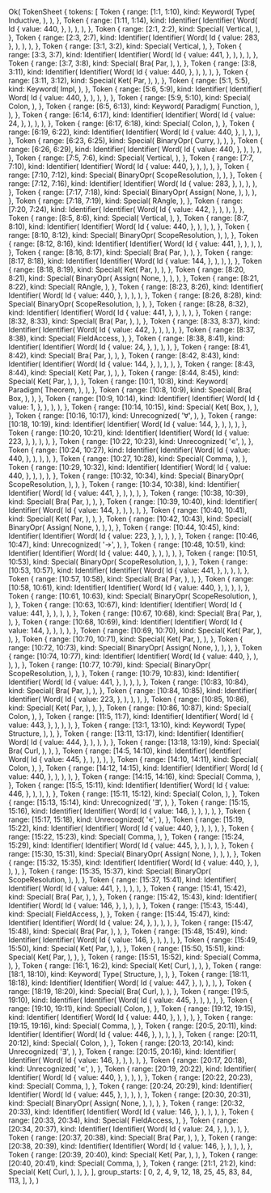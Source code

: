 Ok(
    TokenSheet {
        tokens: [
            Token {
                range: [1:1, 1:10),
                kind: Keyword(
                    Type(
                        Inductive,
                    ),
                ),
            },
            Token {
                range: [1:11, 1:14),
                kind: Identifier(
                    Identifier(
                        Word(
                            Id {
                                value: 440,
                            },
                        ),
                    ),
                ),
            },
            Token {
                range: [2:1, 2:2),
                kind: Special(
                    Vertical,
                ),
            },
            Token {
                range: [2:3, 2:7),
                kind: Identifier(
                    Identifier(
                        Word(
                            Id {
                                value: 283,
                            },
                        ),
                    ),
                ),
            },
            Token {
                range: [3:1, 3:2),
                kind: Special(
                    Vertical,
                ),
            },
            Token {
                range: [3:3, 3:7),
                kind: Identifier(
                    Identifier(
                        Word(
                            Id {
                                value: 441,
                            },
                        ),
                    ),
                ),
            },
            Token {
                range: [3:7, 3:8),
                kind: Special(
                    Bra(
                        Par,
                    ),
                ),
            },
            Token {
                range: [3:8, 3:11),
                kind: Identifier(
                    Identifier(
                        Word(
                            Id {
                                value: 440,
                            },
                        ),
                    ),
                ),
            },
            Token {
                range: [3:11, 3:12),
                kind: Special(
                    Ket(
                        Par,
                    ),
                ),
            },
            Token {
                range: [5:1, 5:5),
                kind: Keyword(
                    Impl,
                ),
            },
            Token {
                range: [5:6, 5:9),
                kind: Identifier(
                    Identifier(
                        Word(
                            Id {
                                value: 440,
                            },
                        ),
                    ),
                ),
            },
            Token {
                range: [5:9, 5:10),
                kind: Special(
                    Colon,
                ),
            },
            Token {
                range: [6:5, 6:13),
                kind: Keyword(
                    Paradigm(
                        Function,
                    ),
                ),
            },
            Token {
                range: [6:14, 6:17),
                kind: Identifier(
                    Identifier(
                        Word(
                            Id {
                                value: 24,
                            },
                        ),
                    ),
                ),
            },
            Token {
                range: [6:17, 6:18),
                kind: Special(
                    Colon,
                ),
            },
            Token {
                range: [6:19, 6:22),
                kind: Identifier(
                    Identifier(
                        Word(
                            Id {
                                value: 440,
                            },
                        ),
                    ),
                ),
            },
            Token {
                range: [6:23, 6:25),
                kind: Special(
                    BinaryOpr(
                        Curry,
                    ),
                ),
            },
            Token {
                range: [6:26, 6:29),
                kind: Identifier(
                    Identifier(
                        Word(
                            Id {
                                value: 440,
                            },
                        ),
                    ),
                ),
            },
            Token {
                range: [7:5, 7:6),
                kind: Special(
                    Vertical,
                ),
            },
            Token {
                range: [7:7, 7:10),
                kind: Identifier(
                    Identifier(
                        Word(
                            Id {
                                value: 440,
                            },
                        ),
                    ),
                ),
            },
            Token {
                range: [7:10, 7:12),
                kind: Special(
                    BinaryOpr(
                        ScopeResolution,
                    ),
                ),
            },
            Token {
                range: [7:12, 7:16),
                kind: Identifier(
                    Identifier(
                        Word(
                            Id {
                                value: 283,
                            },
                        ),
                    ),
                ),
            },
            Token {
                range: [7:17, 7:18),
                kind: Special(
                    BinaryOpr(
                        Assign(
                            None,
                        ),
                    ),
                ),
            },
            Token {
                range: [7:18, 7:19),
                kind: Special(
                    RAngle,
                ),
            },
            Token {
                range: [7:20, 7:24),
                kind: Identifier(
                    Identifier(
                        Word(
                            Id {
                                value: 442,
                            },
                        ),
                    ),
                ),
            },
            Token {
                range: [8:5, 8:6),
                kind: Special(
                    Vertical,
                ),
            },
            Token {
                range: [8:7, 8:10),
                kind: Identifier(
                    Identifier(
                        Word(
                            Id {
                                value: 440,
                            },
                        ),
                    ),
                ),
            },
            Token {
                range: [8:10, 8:12),
                kind: Special(
                    BinaryOpr(
                        ScopeResolution,
                    ),
                ),
            },
            Token {
                range: [8:12, 8:16),
                kind: Identifier(
                    Identifier(
                        Word(
                            Id {
                                value: 441,
                            },
                        ),
                    ),
                ),
            },
            Token {
                range: [8:16, 8:17),
                kind: Special(
                    Bra(
                        Par,
                    ),
                ),
            },
            Token {
                range: [8:17, 8:18),
                kind: Identifier(
                    Identifier(
                        Word(
                            Id {
                                value: 144,
                            },
                        ),
                    ),
                ),
            },
            Token {
                range: [8:18, 8:19),
                kind: Special(
                    Ket(
                        Par,
                    ),
                ),
            },
            Token {
                range: [8:20, 8:21),
                kind: Special(
                    BinaryOpr(
                        Assign(
                            None,
                        ),
                    ),
                ),
            },
            Token {
                range: [8:21, 8:22),
                kind: Special(
                    RAngle,
                ),
            },
            Token {
                range: [8:23, 8:26),
                kind: Identifier(
                    Identifier(
                        Word(
                            Id {
                                value: 440,
                            },
                        ),
                    ),
                ),
            },
            Token {
                range: [8:26, 8:28),
                kind: Special(
                    BinaryOpr(
                        ScopeResolution,
                    ),
                ),
            },
            Token {
                range: [8:28, 8:32),
                kind: Identifier(
                    Identifier(
                        Word(
                            Id {
                                value: 441,
                            },
                        ),
                    ),
                ),
            },
            Token {
                range: [8:32, 8:33),
                kind: Special(
                    Bra(
                        Par,
                    ),
                ),
            },
            Token {
                range: [8:33, 8:37),
                kind: Identifier(
                    Identifier(
                        Word(
                            Id {
                                value: 442,
                            },
                        ),
                    ),
                ),
            },
            Token {
                range: [8:37, 8:38),
                kind: Special(
                    FieldAccess,
                ),
            },
            Token {
                range: [8:38, 8:41),
                kind: Identifier(
                    Identifier(
                        Word(
                            Id {
                                value: 24,
                            },
                        ),
                    ),
                ),
            },
            Token {
                range: [8:41, 8:42),
                kind: Special(
                    Bra(
                        Par,
                    ),
                ),
            },
            Token {
                range: [8:42, 8:43),
                kind: Identifier(
                    Identifier(
                        Word(
                            Id {
                                value: 144,
                            },
                        ),
                    ),
                ),
            },
            Token {
                range: [8:43, 8:44),
                kind: Special(
                    Ket(
                        Par,
                    ),
                ),
            },
            Token {
                range: [8:44, 8:45),
                kind: Special(
                    Ket(
                        Par,
                    ),
                ),
            },
            Token {
                range: [10:1, 10:8),
                kind: Keyword(
                    Paradigm(
                        Theorem,
                    ),
                ),
            },
            Token {
                range: [10:8, 10:9),
                kind: Special(
                    Bra(
                        Box,
                    ),
                ),
            },
            Token {
                range: [10:9, 10:14),
                kind: Identifier(
                    Identifier(
                        Word(
                            Id {
                                value: 1,
                            },
                        ),
                    ),
                ),
            },
            Token {
                range: [10:14, 10:15),
                kind: Special(
                    Ket(
                        Box,
                    ),
                ),
            },
            Token {
                range: [10:16, 10:17),
                kind: Unrecognized(
                    '∀',
                ),
            },
            Token {
                range: [10:18, 10:19),
                kind: Identifier(
                    Identifier(
                        Word(
                            Id {
                                value: 144,
                            },
                        ),
                    ),
                ),
            },
            Token {
                range: [10:20, 10:21),
                kind: Identifier(
                    Identifier(
                        Word(
                            Id {
                                value: 223,
                            },
                        ),
                    ),
                ),
            },
            Token {
                range: [10:22, 10:23),
                kind: Unrecognized(
                    '∊',
                ),
            },
            Token {
                range: [10:24, 10:27),
                kind: Identifier(
                    Identifier(
                        Word(
                            Id {
                                value: 440,
                            },
                        ),
                    ),
                ),
            },
            Token {
                range: [10:27, 10:28),
                kind: Special(
                    Comma,
                ),
            },
            Token {
                range: [10:29, 10:32),
                kind: Identifier(
                    Identifier(
                        Word(
                            Id {
                                value: 440,
                            },
                        ),
                    ),
                ),
            },
            Token {
                range: [10:32, 10:34),
                kind: Special(
                    BinaryOpr(
                        ScopeResolution,
                    ),
                ),
            },
            Token {
                range: [10:34, 10:38),
                kind: Identifier(
                    Identifier(
                        Word(
                            Id {
                                value: 441,
                            },
                        ),
                    ),
                ),
            },
            Token {
                range: [10:38, 10:39),
                kind: Special(
                    Bra(
                        Par,
                    ),
                ),
            },
            Token {
                range: [10:39, 10:40),
                kind: Identifier(
                    Identifier(
                        Word(
                            Id {
                                value: 144,
                            },
                        ),
                    ),
                ),
            },
            Token {
                range: [10:40, 10:41),
                kind: Special(
                    Ket(
                        Par,
                    ),
                ),
            },
            Token {
                range: [10:42, 10:43),
                kind: Special(
                    BinaryOpr(
                        Assign(
                            None,
                        ),
                    ),
                ),
            },
            Token {
                range: [10:44, 10:45),
                kind: Identifier(
                    Identifier(
                        Word(
                            Id {
                                value: 223,
                            },
                        ),
                    ),
                ),
            },
            Token {
                range: [10:46, 10:47),
                kind: Unrecognized(
                    '→',
                ),
            },
            Token {
                range: [10:48, 10:51),
                kind: Identifier(
                    Identifier(
                        Word(
                            Id {
                                value: 440,
                            },
                        ),
                    ),
                ),
            },
            Token {
                range: [10:51, 10:53),
                kind: Special(
                    BinaryOpr(
                        ScopeResolution,
                    ),
                ),
            },
            Token {
                range: [10:53, 10:57),
                kind: Identifier(
                    Identifier(
                        Word(
                            Id {
                                value: 441,
                            },
                        ),
                    ),
                ),
            },
            Token {
                range: [10:57, 10:58),
                kind: Special(
                    Bra(
                        Par,
                    ),
                ),
            },
            Token {
                range: [10:58, 10:61),
                kind: Identifier(
                    Identifier(
                        Word(
                            Id {
                                value: 440,
                            },
                        ),
                    ),
                ),
            },
            Token {
                range: [10:61, 10:63),
                kind: Special(
                    BinaryOpr(
                        ScopeResolution,
                    ),
                ),
            },
            Token {
                range: [10:63, 10:67),
                kind: Identifier(
                    Identifier(
                        Word(
                            Id {
                                value: 441,
                            },
                        ),
                    ),
                ),
            },
            Token {
                range: [10:67, 10:68),
                kind: Special(
                    Bra(
                        Par,
                    ),
                ),
            },
            Token {
                range: [10:68, 10:69),
                kind: Identifier(
                    Identifier(
                        Word(
                            Id {
                                value: 144,
                            },
                        ),
                    ),
                ),
            },
            Token {
                range: [10:69, 10:70),
                kind: Special(
                    Ket(
                        Par,
                    ),
                ),
            },
            Token {
                range: [10:70, 10:71),
                kind: Special(
                    Ket(
                        Par,
                    ),
                ),
            },
            Token {
                range: [10:72, 10:73),
                kind: Special(
                    BinaryOpr(
                        Assign(
                            None,
                        ),
                    ),
                ),
            },
            Token {
                range: [10:74, 10:77),
                kind: Identifier(
                    Identifier(
                        Word(
                            Id {
                                value: 440,
                            },
                        ),
                    ),
                ),
            },
            Token {
                range: [10:77, 10:79),
                kind: Special(
                    BinaryOpr(
                        ScopeResolution,
                    ),
                ),
            },
            Token {
                range: [10:79, 10:83),
                kind: Identifier(
                    Identifier(
                        Word(
                            Id {
                                value: 441,
                            },
                        ),
                    ),
                ),
            },
            Token {
                range: [10:83, 10:84),
                kind: Special(
                    Bra(
                        Par,
                    ),
                ),
            },
            Token {
                range: [10:84, 10:85),
                kind: Identifier(
                    Identifier(
                        Word(
                            Id {
                                value: 223,
                            },
                        ),
                    ),
                ),
            },
            Token {
                range: [10:85, 10:86),
                kind: Special(
                    Ket(
                        Par,
                    ),
                ),
            },
            Token {
                range: [10:86, 10:87),
                kind: Special(
                    Colon,
                ),
            },
            Token {
                range: [11:5, 11:7),
                kind: Identifier(
                    Identifier(
                        Word(
                            Id {
                                value: 443,
                            },
                        ),
                    ),
                ),
            },
            Token {
                range: [13:1, 13:10),
                kind: Keyword(
                    Type(
                        Structure,
                    ),
                ),
            },
            Token {
                range: [13:11, 13:17),
                kind: Identifier(
                    Identifier(
                        Word(
                            Id {
                                value: 444,
                            },
                        ),
                    ),
                ),
            },
            Token {
                range: [13:18, 13:19),
                kind: Special(
                    Bra(
                        Curl,
                    ),
                ),
            },
            Token {
                range: [14:5, 14:10),
                kind: Identifier(
                    Identifier(
                        Word(
                            Id {
                                value: 445,
                            },
                        ),
                    ),
                ),
            },
            Token {
                range: [14:10, 14:11),
                kind: Special(
                    Colon,
                ),
            },
            Token {
                range: [14:12, 14:15),
                kind: Identifier(
                    Identifier(
                        Word(
                            Id {
                                value: 440,
                            },
                        ),
                    ),
                ),
            },
            Token {
                range: [14:15, 14:16),
                kind: Special(
                    Comma,
                ),
            },
            Token {
                range: [15:5, 15:11),
                kind: Identifier(
                    Identifier(
                        Word(
                            Id {
                                value: 446,
                            },
                        ),
                    ),
                ),
            },
            Token {
                range: [15:11, 15:12),
                kind: Special(
                    Colon,
                ),
            },
            Token {
                range: [15:13, 15:14),
                kind: Unrecognized(
                    '∃',
                ),
            },
            Token {
                range: [15:15, 15:16),
                kind: Identifier(
                    Identifier(
                        Word(
                            Id {
                                value: 146,
                            },
                        ),
                    ),
                ),
            },
            Token {
                range: [15:17, 15:18),
                kind: Unrecognized(
                    '∊',
                ),
            },
            Token {
                range: [15:19, 15:22),
                kind: Identifier(
                    Identifier(
                        Word(
                            Id {
                                value: 440,
                            },
                        ),
                    ),
                ),
            },
            Token {
                range: [15:22, 15:23),
                kind: Special(
                    Comma,
                ),
            },
            Token {
                range: [15:24, 15:29),
                kind: Identifier(
                    Identifier(
                        Word(
                            Id {
                                value: 445,
                            },
                        ),
                    ),
                ),
            },
            Token {
                range: [15:30, 15:31),
                kind: Special(
                    BinaryOpr(
                        Assign(
                            None,
                        ),
                    ),
                ),
            },
            Token {
                range: [15:32, 15:35),
                kind: Identifier(
                    Identifier(
                        Word(
                            Id {
                                value: 440,
                            },
                        ),
                    ),
                ),
            },
            Token {
                range: [15:35, 15:37),
                kind: Special(
                    BinaryOpr(
                        ScopeResolution,
                    ),
                ),
            },
            Token {
                range: [15:37, 15:41),
                kind: Identifier(
                    Identifier(
                        Word(
                            Id {
                                value: 441,
                            },
                        ),
                    ),
                ),
            },
            Token {
                range: [15:41, 15:42),
                kind: Special(
                    Bra(
                        Par,
                    ),
                ),
            },
            Token {
                range: [15:42, 15:43),
                kind: Identifier(
                    Identifier(
                        Word(
                            Id {
                                value: 146,
                            },
                        ),
                    ),
                ),
            },
            Token {
                range: [15:43, 15:44),
                kind: Special(
                    FieldAccess,
                ),
            },
            Token {
                range: [15:44, 15:47),
                kind: Identifier(
                    Identifier(
                        Word(
                            Id {
                                value: 24,
                            },
                        ),
                    ),
                ),
            },
            Token {
                range: [15:47, 15:48),
                kind: Special(
                    Bra(
                        Par,
                    ),
                ),
            },
            Token {
                range: [15:48, 15:49),
                kind: Identifier(
                    Identifier(
                        Word(
                            Id {
                                value: 146,
                            },
                        ),
                    ),
                ),
            },
            Token {
                range: [15:49, 15:50),
                kind: Special(
                    Ket(
                        Par,
                    ),
                ),
            },
            Token {
                range: [15:50, 15:51),
                kind: Special(
                    Ket(
                        Par,
                    ),
                ),
            },
            Token {
                range: [15:51, 15:52),
                kind: Special(
                    Comma,
                ),
            },
            Token {
                range: [16:1, 16:2),
                kind: Special(
                    Ket(
                        Curl,
                    ),
                ),
            },
            Token {
                range: [18:1, 18:10),
                kind: Keyword(
                    Type(
                        Structure,
                    ),
                ),
            },
            Token {
                range: [18:11, 18:18),
                kind: Identifier(
                    Identifier(
                        Word(
                            Id {
                                value: 447,
                            },
                        ),
                    ),
                ),
            },
            Token {
                range: [18:19, 18:20),
                kind: Special(
                    Bra(
                        Curl,
                    ),
                ),
            },
            Token {
                range: [19:5, 19:10),
                kind: Identifier(
                    Identifier(
                        Word(
                            Id {
                                value: 445,
                            },
                        ),
                    ),
                ),
            },
            Token {
                range: [19:10, 19:11),
                kind: Special(
                    Colon,
                ),
            },
            Token {
                range: [19:12, 19:15),
                kind: Identifier(
                    Identifier(
                        Word(
                            Id {
                                value: 440,
                            },
                        ),
                    ),
                ),
            },
            Token {
                range: [19:15, 19:16),
                kind: Special(
                    Comma,
                ),
            },
            Token {
                range: [20:5, 20:11),
                kind: Identifier(
                    Identifier(
                        Word(
                            Id {
                                value: 446,
                            },
                        ),
                    ),
                ),
            },
            Token {
                range: [20:11, 20:12),
                kind: Special(
                    Colon,
                ),
            },
            Token {
                range: [20:13, 20:14),
                kind: Unrecognized(
                    '∃',
                ),
            },
            Token {
                range: [20:15, 20:16),
                kind: Identifier(
                    Identifier(
                        Word(
                            Id {
                                value: 146,
                            },
                        ),
                    ),
                ),
            },
            Token {
                range: [20:17, 20:18),
                kind: Unrecognized(
                    '∊',
                ),
            },
            Token {
                range: [20:19, 20:22),
                kind: Identifier(
                    Identifier(
                        Word(
                            Id {
                                value: 440,
                            },
                        ),
                    ),
                ),
            },
            Token {
                range: [20:22, 20:23),
                kind: Special(
                    Comma,
                ),
            },
            Token {
                range: [20:24, 20:29),
                kind: Identifier(
                    Identifier(
                        Word(
                            Id {
                                value: 445,
                            },
                        ),
                    ),
                ),
            },
            Token {
                range: [20:30, 20:31),
                kind: Special(
                    BinaryOpr(
                        Assign(
                            None,
                        ),
                    ),
                ),
            },
            Token {
                range: [20:32, 20:33),
                kind: Identifier(
                    Identifier(
                        Word(
                            Id {
                                value: 146,
                            },
                        ),
                    ),
                ),
            },
            Token {
                range: [20:33, 20:34),
                kind: Special(
                    FieldAccess,
                ),
            },
            Token {
                range: [20:34, 20:37),
                kind: Identifier(
                    Identifier(
                        Word(
                            Id {
                                value: 24,
                            },
                        ),
                    ),
                ),
            },
            Token {
                range: [20:37, 20:38),
                kind: Special(
                    Bra(
                        Par,
                    ),
                ),
            },
            Token {
                range: [20:38, 20:39),
                kind: Identifier(
                    Identifier(
                        Word(
                            Id {
                                value: 146,
                            },
                        ),
                    ),
                ),
            },
            Token {
                range: [20:39, 20:40),
                kind: Special(
                    Ket(
                        Par,
                    ),
                ),
            },
            Token {
                range: [20:40, 20:41),
                kind: Special(
                    Comma,
                ),
            },
            Token {
                range: [21:1, 21:2),
                kind: Special(
                    Ket(
                        Curl,
                    ),
                ),
            },
        ],
        group_starts: [
            0,
            2,
            4,
            9,
            12,
            18,
            25,
            45,
            83,
            84,
            113,
        ],
    },
)